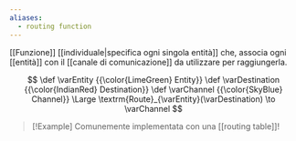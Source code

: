 ```yaml
---
aliases:
  - routing function
---
```

[[Funzione]] [[individuale|specifica ogni singola entità]] che, associa ogni [[entità]] con il [[canale di comunicazione]] da utilizzare per raggiungerla.

$$
\def \varEntity {{\color{LimeGreen} Entity}}
\def \varDestination {{\color{IndianRed} Destination}}
\def \varChannel {{\color{SkyBlue} Channel}}
\Large
\textrm{Route}_{\varEntity}(\varDestination) \to \varChannel
$$

> [!Example]
> Comunemente implementata con una [[routing table]]!
